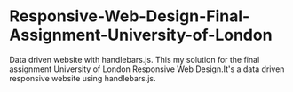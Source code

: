 # Responsive-Web-Design-Final-Assignment-University-of-London
Data driven website with handlebars.js.
This my solution for the final assignment University of London Responsive Web Design.It's a data driven responsive website using handlebars.js.

